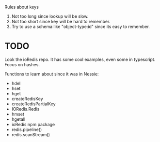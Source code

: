 Rules about keys
1. Not too long since lookup will be slow.
2. Not too short since key will be hard to remember.
3. Try to use a schema like "object-type:id" since its easy to remember.



# TODO
Look the ioRedis repo.  It has some cool examples, even some in typescript. Focus on hashes.

Functions to learn about since it was in Nessie:
- hdel
- hset
- hget
- createRedisKey
- createRedisPartialKey
- IORedis.Redis
- hmset
- hgetall
- ioRedis npm package
- redis.pipeline()
- redis.scanStream()
